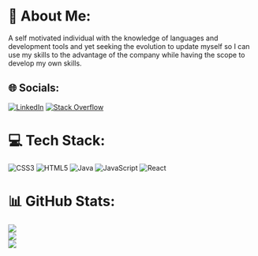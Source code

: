 # 💫 About Me:
A self motivated individual with the knowledge of languages and development tools and yet seeking the evolution to update myself so I can use my skills to the advantage of the company while having the scope to develop my own skills.


## 🌐 Socials:
[![LinkedIn](https://img.shields.io/badge/LinkedIn-%230077B5.svg?logo=linkedin&logoColor=white)](https://linkedin.com/in/vaishnavis1427) [![Stack Overflow](https://img.shields.io/badge/-Stackoverflow-FE7A16?logo=stack-overflow&logoColor=white)](https://stackoverflow.com/users/16720036) 

# 💻 Tech Stack:
![CSS3](https://img.shields.io/badge/css3-%231572B6.svg?style=for-the-badge&logo=css3&logoColor=white) ![HTML5](https://img.shields.io/badge/html5-%23E34F26.svg?style=for-the-badge&logo=html5&logoColor=white) ![Java](https://img.shields.io/badge/java-%23ED8B00.svg?style=for-the-badge&logo=java&logoColor=white) ![JavaScript](https://img.shields.io/badge/javascript-%23323330.svg?style=for-the-badge&logo=javascript&logoColor=%23F7DF1E) ![React](https://img.shields.io/badge/react-%2320232a.svg?style=for-the-badge&logo=react&logoColor=%2361DAFB)
# 📊 GitHub Stats:
![](https://github-readme-stats.vercel.app/api?username=vaishu1427&theme=radical&hide_border=true&include_all_commits=true&count_private=true)<br/>
![](https://github-readme-streak-stats.herokuapp.com/?user=vaishu1427&theme=radical&hide_border=true)<br/>
![](https://github-readme-stats.vercel.app/api/top-langs/?username=vaishu1427&theme=radical&hide_border=true&include_all_commits=true&count_private=true&layout=compact)

